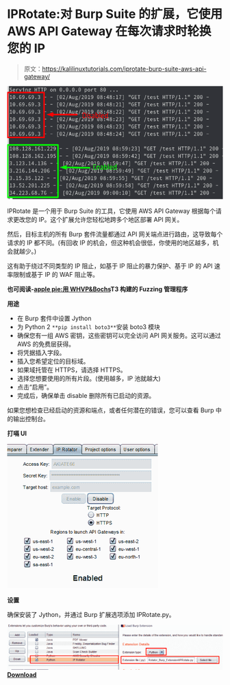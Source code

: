 # IPRotate:对 Burp Suite 的扩展，它使用 AWS API Gateway 在每次请求时轮换您的 IP

> 原文：<https://kalilinuxtutorials.com/iprotate-burp-suite-aws-api-gateway/>

[![IPRotate : Extension For Burp Suite Which Uses AWS API Gateway To Rotate Your IP On Every Request](img//f6b0c86b9bbdb7a4ed4e35db9cd54227.png "IPRotate : Extension For Burp Suite Which Uses AWS API Gateway To Rotate Your IP On Every Request")](https://1.bp.blogspot.com/-8sy1JNzjh5Q/XWNS1_7ygJI/AAAAAAAACKU/F3njNMjiwIUHskm6XT-wpcW4LBpY3qvjwCLcBGAs/s1600/Example%2B%25281%2529.png)

IPRotate 是一个用于 Burp Suite 的工具，它使用 AWS API Gateway 根据每个请求更改您的 IP。这个扩展允许您轻松地跨多个地区部署 API 网关。

然后，目标主机的所有 Burp 套件流量都通过 API 网关端点进行路由，这导致每个请求的 IP 都不同。(有回收 IP 的机会，但这种机会很低，你使用的地区越多，机会就越少。)

这有助于绕过不同类型的 IP 阻止，如基于 IP 阻止的暴力保护、基于 IP 的 API 速率限制或基于 IP 的 WAF 阻止等。

**也可阅读-[apple pie:用 WHVP&Bochs](https://kalilinuxtutorials.com/applepie-hypervisor-fuzzing-whvp-bochs/)T3 构建的 Fuzzing 管理程序**

**用途**

*   在 Burp 套件中设置 Jython
*   为 Python 2
    `**pip install boto3**`安装 boto3 模块
*   确保您有一组 AWS 密钥，这些密钥可以完全访问 API 网关服务。这可以通过 AWS 的免费层获得。
*   将凭据插入字段。
*   插入您希望定位的目标域。
*   如果域托管在 HTTPS，请选择 HTTPS。
*   选择您想要使用的所有片段。(使用越多，IP 池就越大)
*   点击“启用”。
*   完成后，确保单击 disable 删除所有已启动的资源。

如果您想检查已经启动的资源和端点，或者任何潜在的错误，您可以查看 Burp 中的输出控制台。

**打嗝 UI**

![](img//53bd7e666775f40af5e601069b603256.png)

**设置**

确保安装了 Jython，并通过 Burp 扩展选项添加 IPRotate.py。

![](img//7faed837d308af63afabf26edf052564.png)[**Download**](https://github.com/RhinoSecurityLabs/IPRotate_Burp_Extension)